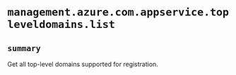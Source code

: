 # `management.azure.com.appservice.topleveldomains.list`

## `summary`
Get all top-level domains supported for registration.


